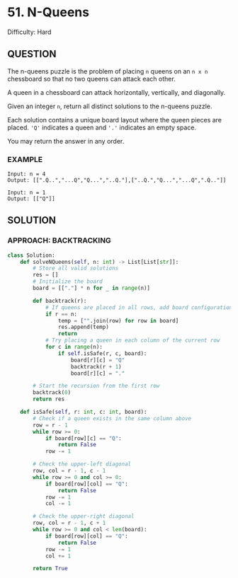 # 51. N-Queens
Difficulty: Hard

## QUESTION

The n-queens puzzle is the problem of placing `n` queens on an `n x n` chessboard so that no two queens can attack each other.

A queen in a chessboard can attack horizontally, vertically, and diagonally.

Given an integer `n`, return all distinct solutions to the n-queens puzzle.

Each solution contains a unique board layout where the queen pieces are placed. `'Q'` indicates a queen and `'.'` indicates an empty space.

You may return the answer in any order.

### EXAMPLE

```
Input: n = 4
Output: [[".Q..","...Q","Q...","..Q."],["..Q.","Q...","...Q",".Q.."]]
```

```
Input: n = 1
Output: [["Q"]]
```

## SOLUTION


### APPROACH: BACKTRACKING

```python
class Solution:
    def solveNQueens(self, n: int) -> List[List[str]]:
        # Store all valid solutions
        res = []
        # Initialize the board
        board = [["."] * n for _ in range(n)]

        def backtrack(r):
            # If queens are placed in all rows, add board configuration
            if r == n:
                temp = ["".join(row) for row in board]
                res.append(temp)
                return
            # Try placing a queen in each column of the current row
            for c in range(n):
                if self.isSafe(r, c, board):
                    board[r][c] = "Q"
                    backtrack(r + 1)
                    board[r][c] = "."

        # Start the recursion from the first row
        backtrack(0)
        return res

    def isSafe(self, r: int, c: int, board):
        # Check if a queen exists in the same column above
        row = r - 1
        while row >= 0:
            if board[row][c] == "Q":
                return False
            row -= 1

        # Check the upper-left diagonal
        row, col = r - 1, c - 1
        while row >= 0 and col >= 0:
            if board[row][col] == "Q":
                return False
            row -= 1
            col -= 1

        # Check the upper-right diagonal
        row, col = r - 1, c + 1
        while row >= 0 and col < len(board):
            if board[row][col] == "Q":
                return False
            row -= 1
            col += 1

        return True
```

